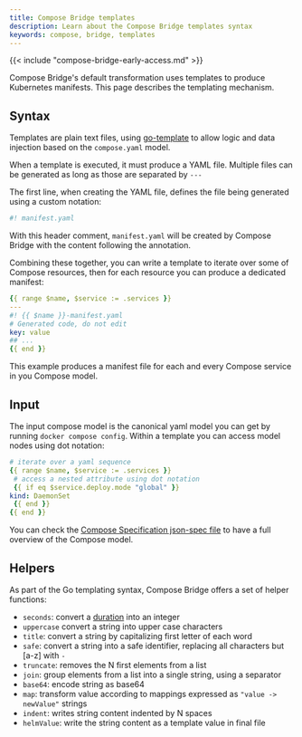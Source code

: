 ```yaml
---
title: Compose Bridge templates
description: Learn about the Compose Bridge templates syntax
keywords: compose, bridge, templates
---
```


{{< include "compose-bridge-early-access.md" >}}

Compose Bridge's default transformation uses templates to produce Kubernetes manifests.
This page describes the templating mechanism.

## Syntax

Templates are plain text files, using [go-template](https://pkg.go.dev/text/template)
to allow logic and data injection based on the `compose.yaml` model.

When a template is executed, it must produce a YAML file. Multiple files can be generated
as long as those are separated by `---`

The first line, when creating the YAML file, defines the file being generated using a custom notation:
```yaml
#! manifest.yaml
```
With this header comment, `manifest.yaml` will be created by Compose Bridge with the content following 
the annotation.

Combining these together, you can write a template to iterate over some of Compose resources,
then for each resource you can produce a dedicated manifest:

```yaml
{{ range $name, $service := .services }}
---
#! {{ $name }}-manifest.yaml
# Generated code, do not edit
key: value
## ...
{{ end }}
```

This example produces a manifest file for each and every Compose service in you Compose model.


## Input

The input compose model is the canonical yaml model you can get by running
 `docker compose config`. Within a template you can access model nodes using 
 dot notation:

 ```yaml
# iterate over a yaml sequence
{{ range $name, $service := .services }}
  # access a nested attribute using dot notation
  {{ if eq $service.deploy.mode "global" }}
kind: DaemonSet
  {{ end }}
{{ end }}
```

You can check the [Compose Specification json-spec file](https://github.com/compose-spec/compose-go/blob/main/schema/compose-spec.json) to have a full overview of the Compose model.

## Helpers

As part of the Go templating syntax, Compose Bridge offers a set of helper functions:

- `seconds`: convert a [duration](https://github.com/compose-spec/compose-spec/blob/master/11-extension.md#specifying-durations) into an integer
- `uppercase` convert a string into upper case characters
- `title`: convert a string by capitalizing first letter of each word
- `safe`: convert a string into a safe identifier, replacing all characters but \[a-z\] with `-`
- `truncate`: removes the N first elements from a list
- `join`: group elements from a list into a single string, using a separator
- `base64`: encode string as base64
- `map`: transform value according to mappings expressed as `"value -> newValue"` strings 
- `indent`: writes string content indented by N spaces
- `helmValue`: write the string content as a template value in final file
